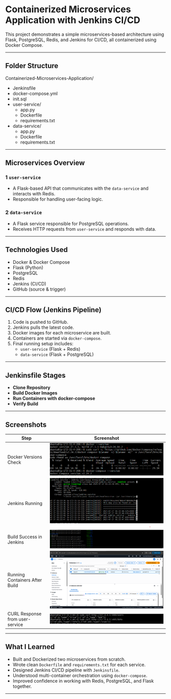#  Containerized Microservices Application with Jenkins CI/CD

This project demonstrates a simple microservices-based architecture using Flask, PostgreSQL, Redis, and Jenkins for CI/CD, all containerized using Docker Compose.

---

##  Folder Structure

Containerized-Microservices-Application/
- Jenkinsfile
- docker-compose.yml
- init.sql
- user-service/
  - app.py
  - Dockerfile
  - requirements.txt
- data-service/
  - app.py
  - Dockerfile
  - requirements.txt



---

##  Microservices Overview

### 1️ `user-service`
- A Flask-based API that communicates with the `data-service` and interacts with Redis.
- Responsible for handling user-facing logic.

### 2️ `data-service`
- A Flask service responsible for PostgreSQL operations.
- Receives HTTP requests from `user-service` and responds with data.

---

##  Technologies Used

- Docker & Docker Compose
- Flask (Python)
- PostgreSQL
- Redis
- Jenkins (CI/CD)
- GitHub (source & trigger)

---

##  CI/CD Flow (Jenkins Pipeline)

1. Code is pushed to GitHub.
2. Jenkins pulls the latest code.
3. Docker images for each microservice are built.
4. Containers are started via `docker-compose`.
5. Final running setup includes:
   - `user-service` (Flask + Redis)
   - `data-service` (Flask + PostgreSQL)

---

## Jenkinsfile Stages

- **Clone Repository**
- **Build Docker Images**
- **Run Containers with docker-compose**
- **Verify Build**

---

##  Screenshots

| Step | Screenshot |
|------|------------|
| Docker Versions Check | ![docker-version](./screenshots/docker-version.png) |
| Jenkins Running | ![jenkins-running](./screenshots/jenkins-running.png) |
| Build Success in Jenkins | ![build-success](./screenshots/build-success.png) |
| Running Containers After Build | ![containers-after-build](./screenshots/containers-after-build.png) |
| CURL Response from user-service | ![curl-response-user-data](./screenshots/curl-response-user-data.png) |

---

##  What I Learned

- Built and Dockerized two microservices from scratch.
- Wrote clean `Dockerfile` and `requirements.txt` for each service.
- Designed Jenkins CI/CD pipeline with `Jenkinsfile`.
- Understood multi-container orchestration using `docker-compose`.
- Improved confidence in working with Redis, PostgreSQL, and Flask together.

---


